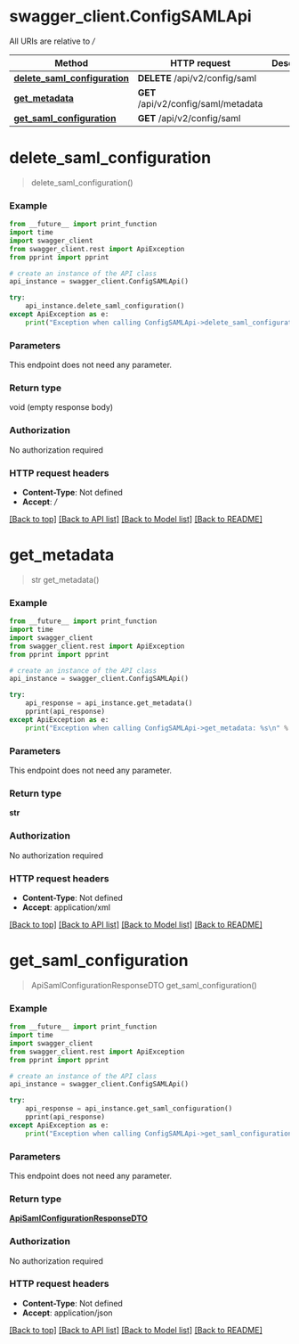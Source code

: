 # swagger_client.ConfigSAMLApi

All URIs are relative to _/_

| Method                                                                      | HTTP request                         | Description |
| --------------------------------------------------------------------------- | ------------------------------------ | ----------- |
| [**delete_saml_configuration**](ConfigSAMLApi.md#delete_saml_configuration) | **DELETE** /api/v2/config/saml       |
| [**get_metadata**](ConfigSAMLApi.md#get_metadata)                           | **GET** /api/v2/config/saml/metadata |
| [**get_saml_configuration**](ConfigSAMLApi.md#get_saml_configuration)       | **GET** /api/v2/config/saml          |

# **delete_saml_configuration**

> delete_saml_configuration()

### Example

```python
from __future__ import print_function
import time
import swagger_client
from swagger_client.rest import ApiException
from pprint import pprint

# create an instance of the API class
api_instance = swagger_client.ConfigSAMLApi()

try:
    api_instance.delete_saml_configuration()
except ApiException as e:
    print("Exception when calling ConfigSAMLApi->delete_saml_configuration: %s\n" % e)
```

### Parameters

This endpoint does not need any parameter.

### Return type

void (empty response body)

### Authorization

No authorization required

### HTTP request headers

- **Content-Type**: Not defined
- **Accept**: _/_

[[Back to top]](#) [[Back to API list]](../README.md#documentation-for-api-endpoints) [[Back to Model list]](../README.md#documentation-for-models) [[Back to README]](../README.md)

# **get_metadata**

> str get_metadata()

### Example

```python
from __future__ import print_function
import time
import swagger_client
from swagger_client.rest import ApiException
from pprint import pprint

# create an instance of the API class
api_instance = swagger_client.ConfigSAMLApi()

try:
    api_response = api_instance.get_metadata()
    pprint(api_response)
except ApiException as e:
    print("Exception when calling ConfigSAMLApi->get_metadata: %s\n" % e)
```

### Parameters

This endpoint does not need any parameter.

### Return type

**str**

### Authorization

No authorization required

### HTTP request headers

- **Content-Type**: Not defined
- **Accept**: application/xml

[[Back to top]](#) [[Back to API list]](../README.md#documentation-for-api-endpoints) [[Back to Model list]](../README.md#documentation-for-models) [[Back to README]](../README.md)

# **get_saml_configuration**

> ApiSamlConfigurationResponseDTO get_saml_configuration()

### Example

```python
from __future__ import print_function
import time
import swagger_client
from swagger_client.rest import ApiException
from pprint import pprint

# create an instance of the API class
api_instance = swagger_client.ConfigSAMLApi()

try:
    api_response = api_instance.get_saml_configuration()
    pprint(api_response)
except ApiException as e:
    print("Exception when calling ConfigSAMLApi->get_saml_configuration: %s\n" % e)
```

### Parameters

This endpoint does not need any parameter.

### Return type

[**ApiSamlConfigurationResponseDTO**](ApiSamlConfigurationResponseDTO.md)

### Authorization

No authorization required

### HTTP request headers

- **Content-Type**: Not defined
- **Accept**: application/json

[[Back to top]](#) [[Back to API list]](../README.md#documentation-for-api-endpoints) [[Back to Model list]](../README.md#documentation-for-models) [[Back to README]](../README.md)
